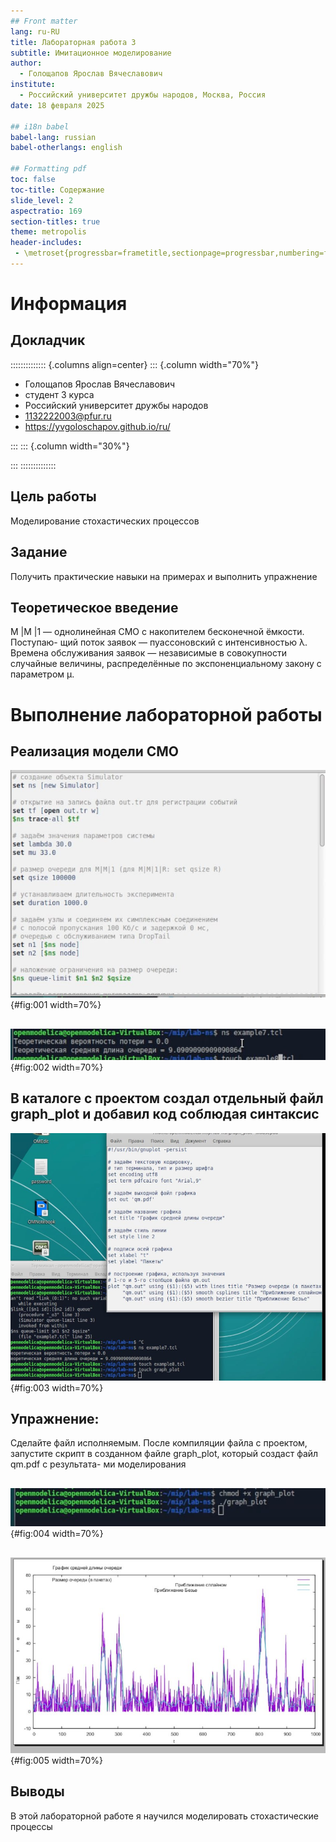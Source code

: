 ```yaml
---
## Front matter
lang: ru-RU
title: Лабораторная работа 3
subtitle: Имитационное моделирование
author:
  - Голощапов Ярослав Вячеславович
institute:
  - Российский университет дружбы народов, Москва, Россия
date: 18 февраля 2025

## i18n babel
babel-lang: russian
babel-otherlangs: english

## Formatting pdf
toc: false
toc-title: Содержание
slide_level: 2
aspectratio: 169
section-titles: true
theme: metropolis
header-includes:
 - \metroset{progressbar=frametitle,sectionpage=progressbar,numbering=fraction}
---
```


# Информация

## Докладчик

:::::::::::::: {.columns align=center}
::: {.column width="70%"}

  * Голощапов Ярослав Вячеславович
  * студент 3 курса
  * Российский университет дружбы народов
  * [1132222003@pfur.ru](mailto:1132222003@pfur.ru)
  * <https://yvgoloschapov.github.io/ru/>

:::
::: {.column width="30%"}


:::
::::::::::::::

## Цель работы

Моделирование стохастических процессов

## Задание

Получить практические навыки на примерах и выполнить упражнение

## Теоретическое введение

M |M |1 — однолинейная СМО с накопителем бесконечной ёмкости. Поступаю-
щий поток заявок — пуассоновский с интенсивностью λ. Времена обслуживания
заявок — независимые в совокупности случайные величины, распределённые по
экспоненциальному закону с параметром μ.

# Выполнение лабораторной работы

## Реализация модели СМО 

![Реализация модели](image/01.jpg){#fig:001 width=70%}

##

![Вывод](image/02.jpg){#fig:002 width=70%}

## В каталоге с проектом создал отдельный файл graph_plot и добавил код соблюдая синтаксис

![graph_plot](image/03.jpg){#fig:003 width=70%}


## Упражнение:

Сделайте файл исполняемым. После компиляции файла с проектом, запустите
скрипт в созданном файле graph_plot, который создаст файл qm.pdf с результата-
ми моделирования

##

![Файл исполняемый](image/04.jpg){#fig:004 width=70%}

##

![Результаты моделирования](image/05.jpg){#fig:005 width=70%}


## Выводы

В этой лабораторной работе я научился моделировать стохастические процессы





